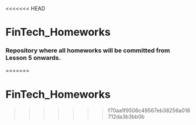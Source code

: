 <<<<<<< HEAD
# FinTech_Homeworks

### Repository where all homeworks will be committed from Lesson 5 onwards.
=======
# FinTech_Homeworks
>>>>>>> f70aa1f9506c49567eb38256a018712da3b3bb0b
